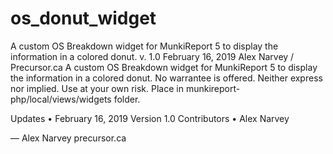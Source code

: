 # os_donut_widget
A custom OS Breakdown widget for MunkiReport 5 to display the information in a colored donut.
v. 1.0
February 16, 2019
Alex Narvey / Precursor.ca
A custom OS Breakdown widget for MunkiReport 5 to display the information in a colored donut.
No warrantee is offered. Neither express nor implied. Use at your own risk.
Place in munkireport-php/local/views/widgets folder.

Updates
	•	February 16, 2019 Version 1.0
Contributors
	•	Alex Narvey

— Alex Narvey precursor.ca
